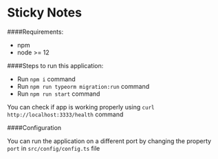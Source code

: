 # Sticky Notes

####Requirements:
- npm
- node >= 12

####Steps to run this application:

- Run `npm i` command
- Run `npm run typeorm migration:run` command
- Run `npm run start` command

You can check if app is working properly using `curl http://localhost:3333/health` command

####Configuration

You can run the application on a different port by changing the property `port` in `src/config/config.ts` file
